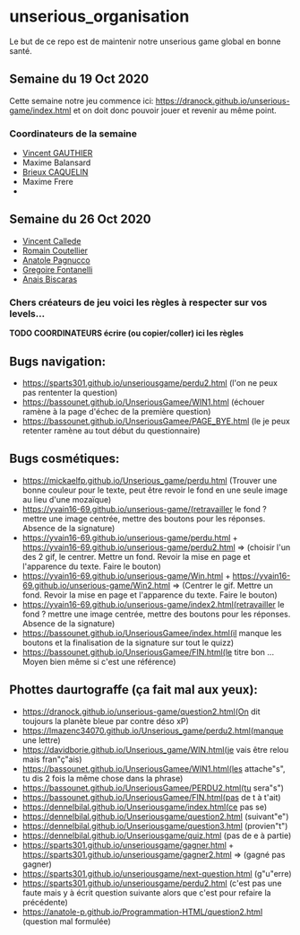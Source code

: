 # unserious_organisation

Le but de ce repo est de maintenir notre unserious game global en bonne santé.

## Semaine du 19 Oct 2020
Cette semaine notre jeu commence ici: https://dranock.github.io/unserious-game/index.html et on doit donc pouvoir jouer et revenir au même point.

### Coordinateurs de la semaine

* [Vincent GAUTHIER](https://github.com/VinekNet)
* Maxime Balansard
* [Brieux CAQUELIN](https://github.com/Brieux)
* Maxime Frere
* 

## Semaine du 26 Oct 2020

* [Vincent Callede](https://github.com/Kpatain)
* [Romain Coutellier](https://github.com/RedDarkS)
* [Anatole Pagnucco](https://github.com/anatole-P)
* [Gregoire Fontanelli](https://github.com/Bassounet)
* [Anais Biscaras](https://github.com/Loulaty)

### Chers créateurs de jeu voici les règles à respecter sur vos levels...

**TODO COORDINATEURS écrire (ou copier/coller) ici les règles**

## Bugs navigation:
- https://sparts301.github.io/unseriousgame/perdu2.html (l'on ne peux pas rententer la question)
- https://bassounet.github.io/UnseriousGamee/WIN1.html (échouer ramène à la page d'échec de la première question)
- https://bassounet.github.io/UnseriousGamee/PAGE_BYE.html (le je peux retenter ramène au tout début du questionnaire)

## Bugs cosmétiques:
- https://mickaelfp.github.io/Unserious_game/perdu.html (Trouver une bonne couleur pour le texte, peut être revoir le fond en une seule image au lieu d'une mozaïque)
- https://yvain16-69.github.io/unserious-game/(retravailler le fond ? mettre une image centrée, mettre des boutons pour les réponses. Absence de la signature)
- https://yvain16-69.github.io/unserious-game/perdu.html
  +
  https://yvain16-69.github.io/unserious-game/perdu2.html
  => (choisir l'un des 2 gif, le centrer. Mettre un fond. Revoir la mise en page et l'apparence du texte. Faire le bouton)
- https://yvain16-69.github.io/unserious-game/Win.html
  +
  https://yvain16-69.github.io/unserious-game/Win2.html
  => (Centrer le gif. Mettre un fond. Revoir la mise en page et l'apparence du texte. Faire le bouton)
- https://yvain16-69.github.io/unserious-game/index2.html(retravailler le fond ? mettre une image centrée, mettre des boutons pour les réponses. Absence de la signature)
- https://bassounet.github.io/UnseriousGamee/index.html(il manque les boutons et la finalisation de la signature sur tout le quizz)
- https://bassounet.github.io/UnseriousGamee/FIN.html(le titre bon ... Moyen bien même si c'est une référence)

## Phottes daurtograffe (ça fait mal aux yeux):
- https://dranock.github.io/unserious-game/question2.html(On dit toujours la planète bleue par contre déso xP)
- https://lmazenc34070.github.io/Unserious_game/perdu2.html(manque une lettre)
- https://davidborie.github.io/Unserious_game/WIN.html(je vais être relou mais fran"ç"ais)
- https://bassounet.github.io/UnseriousGamee/WIN1.html(les attache"s", tu dis 2 fois la même chose dans la phrase)
- https://bassounet.github.io/UnseriousGamee/PERDU2.html(tu sera"s")
- https://bassounet.github.io/UnseriousGamee/FIN.html(pas de t à t'ait)
- https://dennelbilal.github.io/Unseriousgame/index.html(ce pas se)
- https://dennelbilal.github.io/Unseriousgame/question2.html (suivant"e")
- https://dennelbilal.github.io/Unseriousgame/question3.html (provien"t")
- https://dennelbilal.github.io/Unseriousgame/quiz.html (pas de e à partie)
- https://sparts301.github.io/unseriousgame/gagner.html 
  +
  https://sparts301.github.io/unseriousgame/gagner2.html
  => (gagné pas gagner)
- https://sparts301.github.io/unseriousgame/next-question.html (g"u"erre)
- https://sparts301.github.io/unseriousgame/perdu2.html (c'est pas une faute mais y à écrit question suivante alors que c'est pour refaire la précédente)
- https://anatole-p.github.io/Programmation-HTML/question2.html (question mal formulée)


